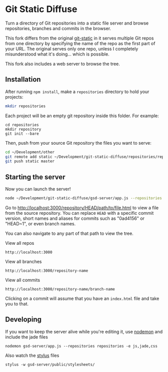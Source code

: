 Git Static Diffuse
====

Turn a directory of Git repositories into a static file server and browse repositories, branches and commits in the browser. 

This fork differs from the original [git-static](https://github.com/mbostock/git-static) in it serves multiple Git repos from one directory by specifying the name of the repo as the first part of your URL. The original serves only one repo, unless I completely misunderstood what it's doing... which is possible.

This fork also includes a web server to browse the tree.

## Installation

After running `npm install`, make a `repositories` directory to hold your projects:

```bash
mkdir repositories
```

Each project will be an empty git repository inside this folder. For example:

````
cd repositories
mkdir repository
git init --bare
````

Then, push from your source Git repository the files you want to serve:

```bash
cd ~/Development/other
git remote add static ~/Development/git-static-diffuse/repositories/repository
git push static master
```


## Starting the server

Now you can launch the server!

```bash
node ~/Development/git-static-diffuse/gsd-server/app.js --repositories ~/Development/git-static-diffuse/repositories
```

Go to <http://localhost:3000/repository/HEAD/path/to/file.html> to view a file from the source repository. You can replace `HEAD` with a specific commit version, short names and aliases for commits such as "0ad4156" or "HEAD~1", or even branch names.

You can also navigate to any part of that path to view the tree.

View all repos

````
http://localhost:3000
````

View all branches

````
http://localhost:3000/repository-name
````

View all commits

````
http://localhost:3000/repository-name/branch-name
````

Clicking on a commit will assume that you have an `index.html` file and take you to that.

## Developing

If you want to keep the server alive while you're editing it, use [nodemon](https://github.com/remy/nodemon) and include the jade files

````
nodemon gsd-server/app.js --repositories repositories -e js,jade,css
````

Also watch the [stylus](http://learnboost.github.io/stylus/) files

````
stylus -w gsd-server/public/stylesheets/
````
